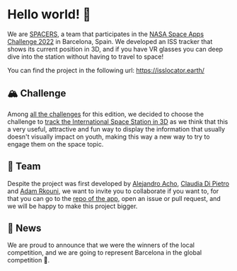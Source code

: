 # Hello world! 👋

We are [SPACERS](https://2022.spaceappschallenge.org/challenges/2022-challenges/track-the-iss/teams/spacers-2/project),
a team that participates in the [NASA Space Apps Challenge 2022](https://www.spaceappschallenge.org/) in Barcelona, Spain.
We developed an ISS tracker that shows its current position in 3D, and if you have VR glasses you can
deep dive into the station without having to travel to space!

You can find the project in the following url: https://isslocator.earth/

## 🏔️ Challenge

Among [all the challenges](https://2022.spaceappschallenge.org/challenges/) for this edition, we decided to choose the challenge to
[track the International Space Station in 3D](https://2022.spaceappschallenge.org/challenges/2022-challenges/track-the-iss/details)
as we think that this a very useful, attractive and fun way to display the information that usually doesn't visually impact on youth,
making this way a new way to try to engage them on the space topic. 

## 👥 Team

Despite the project was first developed by [Alejandro Acho](https://github.com/Alejandroacho), [Claudia Di Pietro](https://github.com/claudiadipietro)
and [Adam Rkouni](https://github.com/adam-53-r), we want to invite you to collaborate if you want to, for that you can go to the
[repo of the app](https://github.com/SPACERS-NASA-Space-Apps-Barcelona/web-app), open an issue or pull request, and we will be happy to make
this project bigger.

## 📰 News

We are proud to announce that we were the winners of the local competition, and we are going to represent Barcelona in the
global competition :tada:.


